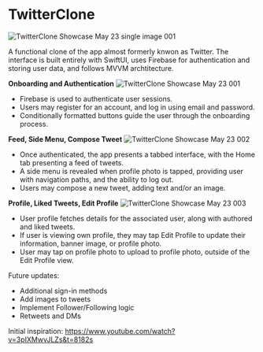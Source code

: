 # TwitterClone

![TwitterClone Showcase May 23 single image 001](https://github.com/bodhichristian/TwitterClone/assets/110639779/b2225dc1-5ffe-4691-abb7-075ca4f8e107)

A functional clone of the app almost formerly knwon as Twitter. The interface is built entirely with SwiftUI, uses Firebase for authentication and storing user data, and follows MVVM archtitecture.

<b>Onboarding and Authentication</b>
![TwitterClone Showcase May 23 001](https://github.com/bodhichristian/TwitterClone/assets/110639779/352eb135-c49b-4d8c-9f10-6fb5c0ea39ff)
- Firebase is used to authenticate user sessions.
- Users may register for an account, and log in using email and password.
- Conditionally formatted buttons guide the user through the onboarding process.


<b>Feed, Side Menu, Compose Tweet</b>
![TwitterClone Showcase May 23 002](https://github.com/bodhichristian/TwitterClone/assets/110639779/112995fe-0eca-4b08-889b-458dc81ddc5d)
- Once authenticated, the app presents a tabbed interface, with the Home tab presenting a feed of tweets.
- A side menu is revealed when profile photo is tapped, providing user with navigation paths, and the ability to log out.
- Users may compose a new tweet, adding text and/or an image.


<b>Profile, Liked Tweets, Edit Profile</b>
![TwitterClone Showcase May 23 003](https://github.com/bodhichristian/TwitterClone/assets/110639779/fcee1496-927b-4092-b281-0d464224a48f)
- User profile fetches details for the associated user, along with authored and liked tweets.
- If user is viewing own profile, they may tap Edit Profile to update their information, banner image, or profile photo.
- User may tap on profile photo to upload to profile photo, outside of the Edit Profile view.

Future updates:
- Additional sign-in methods
- Add images to tweets
- Implement Follower/Following logic 
- Retweets and DMs

Initial inspiration: https://www.youtube.com/watch?v=3pIXMwvJLZs&t=8182s
